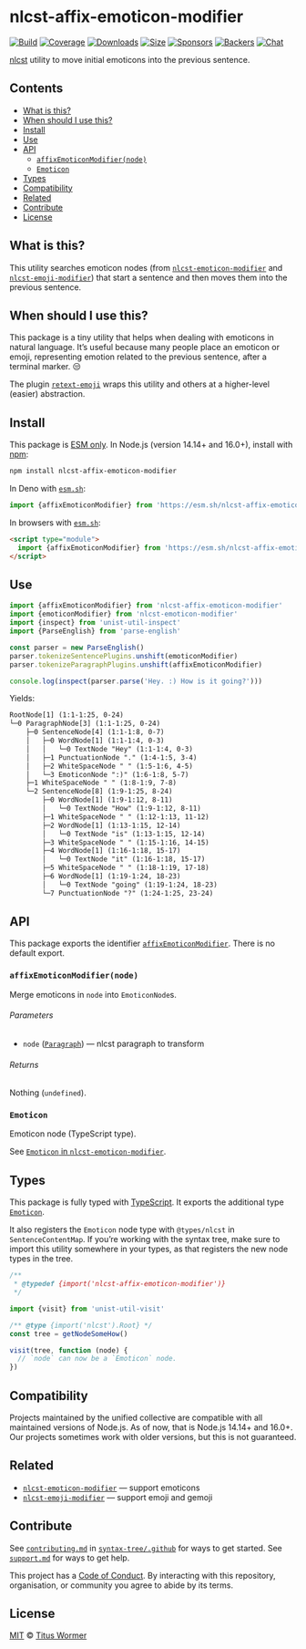 # nlcst-affix-emoticon-modifier

[![Build][build-badge]][build]
[![Coverage][coverage-badge]][coverage]
[![Downloads][downloads-badge]][downloads]
[![Size][size-badge]][size]
[![Sponsors][sponsors-badge]][collective]
[![Backers][backers-badge]][collective]
[![Chat][chat-badge]][chat]

[nlcst][] utility to move initial emoticons into the previous sentence.

## Contents

*   [What is this?](#what-is-this)
*   [When should I use this?](#when-should-i-use-this)
*   [Install](#install)
*   [Use](#use)
*   [API](#api)
    *   [`affixEmoticonModifier(node)`](#affixemoticonmodifiernode)
    *   [`Emoticon`](#emoticon)
*   [Types](#types)
*   [Compatibility](#compatibility)
*   [Related](#related)
*   [Contribute](#contribute)
*   [License](#license)

## What is this?

This utility searches emoticon nodes (from
[`nlcst-emoticon-modifier`][nlcst-emoticon-modifier] and
[`nlcst-emoji-modifier`][nlcst-emoji-modifier]) that start a sentence and then
moves them into the previous sentence.

## When should I use this?

This package is a tiny utility that helps when dealing with emoticons in natural
language.
It’s useful because many people place an emoticon or emoji, representing emotion
related to the previous sentence, after a terminal marker.
😒

The plugin [`retext-emoji`][retext-emoji] wraps this utility and others at a
higher-level (easier) abstraction.

## Install

This package is [ESM only][esm].
In Node.js (version 14.14+ and 16.0+), install with [npm][]:

```sh
npm install nlcst-affix-emoticon-modifier
```

In Deno with [`esm.sh`][esmsh]:

```js
import {affixEmoticonModifier} from 'https://esm.sh/nlcst-affix-emoticon-modifier@2'
```

In browsers with [`esm.sh`][esmsh]:

```html
<script type="module">
  import {affixEmoticonModifier} from 'https://esm.sh/nlcst-affix-emoticon-modifier@2?bundle'
</script>
```

## Use

```js
import {affixEmoticonModifier} from 'nlcst-affix-emoticon-modifier'
import {emoticonModifier} from 'nlcst-emoticon-modifier'
import {inspect} from 'unist-util-inspect'
import {ParseEnglish} from 'parse-english'

const parser = new ParseEnglish()
parser.tokenizeSentencePlugins.unshift(emoticonModifier)
parser.tokenizeParagraphPlugins.unshift(affixEmoticonModifier)

console.log(inspect(parser.parse('Hey. :) How is it going?')))
```

Yields:

```txt
RootNode[1] (1:1-1:25, 0-24)
└─0 ParagraphNode[3] (1:1-1:25, 0-24)
    ├─0 SentenceNode[4] (1:1-1:8, 0-7)
    │   ├─0 WordNode[1] (1:1-1:4, 0-3)
    │   │   └─0 TextNode "Hey" (1:1-1:4, 0-3)
    │   ├─1 PunctuationNode "." (1:4-1:5, 3-4)
    │   ├─2 WhiteSpaceNode " " (1:5-1:6, 4-5)
    │   └─3 EmoticonNode ":)" (1:6-1:8, 5-7)
    ├─1 WhiteSpaceNode " " (1:8-1:9, 7-8)
    └─2 SentenceNode[8] (1:9-1:25, 8-24)
        ├─0 WordNode[1] (1:9-1:12, 8-11)
        │   └─0 TextNode "How" (1:9-1:12, 8-11)
        ├─1 WhiteSpaceNode " " (1:12-1:13, 11-12)
        ├─2 WordNode[1] (1:13-1:15, 12-14)
        │   └─0 TextNode "is" (1:13-1:15, 12-14)
        ├─3 WhiteSpaceNode " " (1:15-1:16, 14-15)
        ├─4 WordNode[1] (1:16-1:18, 15-17)
        │   └─0 TextNode "it" (1:16-1:18, 15-17)
        ├─5 WhiteSpaceNode " " (1:18-1:19, 17-18)
        ├─6 WordNode[1] (1:19-1:24, 18-23)
        │   └─0 TextNode "going" (1:19-1:24, 18-23)
        └─7 PunctuationNode "?" (1:24-1:25, 23-24)
```

## API

This package exports the identifier
[`affixEmoticonModifier`][affixemoticonmodifier].
There is no default export.

### `affixEmoticonModifier(node)`

Merge emoticons in `node` into `EmoticonNode`s.

###### Parameters

*   `node` ([`Paragraph`][paragraph])
    — nlcst paragraph to transform

###### Returns

Nothing (`undefined`).

### `Emoticon`

Emoticon node (TypeScript type).

See [`Emoticon` in `nlcst-emoticon-modifier`][emoticon-mofifier-emoticon].

## Types

This package is fully typed with [TypeScript][].
It exports the additional type [`Emoticon`][emoticon].

It also registers the `Emoticon` node type with `@types/nlcst` in
`SentenceContentMap`.
If you’re working with the syntax tree, make sure to import this utility
somewhere in your types, as that registers the new node types in the tree.

<!-- To do: remove. -->

```js
/**
 * @typedef {import('nlcst-affix-emoticon-modifier')}
 */

import {visit} from 'unist-util-visit'

/** @type {import('nlcst').Root} */
const tree = getNodeSomeHow()

visit(tree, function (node) {
  // `node` can now be a `Emoticon` node.
})
```

## Compatibility

Projects maintained by the unified collective are compatible with all maintained
versions of Node.js.
As of now, that is Node.js 14.14+ and 16.0+.
Our projects sometimes work with older versions, but this is not guaranteed.

## Related

*   [`nlcst-emoticon-modifier`](https://github.com/syntax-tree/nlcst-emoticon-modifier)
    — support emoticons
*   [`nlcst-emoji-modifier`](https://github.com/syntax-tree/nlcst-emoji-modifier)
    — support emoji and gemoji

## Contribute

See [`contributing.md`][contributing] in [`syntax-tree/.github`][health] for
ways to get started.
See [`support.md`][support] for ways to get help.

This project has a [Code of Conduct][coc].
By interacting with this repository, organisation, or community you agree to
abide by its terms.

## License

[MIT][license] © [Titus Wormer][author]

<!-- Definitions -->

[build-badge]: https://github.com/syntax-tree/nlcst-affix-emoticon-modifier/workflows/main/badge.svg

[build]: https://github.com/syntax-tree/nlcst-affix-emoticon-modifier/actions

[coverage-badge]: https://img.shields.io/codecov/c/github/syntax-tree/nlcst-affix-emoticon-modifier.svg

[coverage]: https://codecov.io/github/syntax-tree/nlcst-affix-emoticon-modifier

[downloads-badge]: https://img.shields.io/npm/dm/nlcst-affix-emoticon-modifier.svg

[downloads]: https://www.npmjs.com/package/nlcst-affix-emoticon-modifier

[size-badge]: https://img.shields.io/bundlephobia/minzip/nlcst-affix-emoticon-modifier.svg

[size]: https://bundlephobia.com/result?p=nlcst-affix-emoticon-modifier

[sponsors-badge]: https://opencollective.com/unified/sponsors/badge.svg

[backers-badge]: https://opencollective.com/unified/backers/badge.svg

[collective]: https://opencollective.com/unified

[chat-badge]: https://img.shields.io/badge/chat-discussions-success.svg

[chat]: https://github.com/syntax-tree/unist/discussions

[npm]: https://docs.npmjs.com/cli/install

[esm]: https://gist.github.com/sindresorhus/a39789f98801d908bbc7ff3ecc99d99c

[esmsh]: https://esm.sh

[typescript]: https://www.typescriptlang.org

[license]: license

[author]: https://wooorm.com

[health]: https://github.com/syntax-tree/.github

[contributing]: https://github.com/syntax-tree/.github/blob/main/contributing.md

[support]: https://github.com/syntax-tree/.github/blob/main/support.md

[coc]: https://github.com/syntax-tree/.github/blob/main/code-of-conduct.md

[retext-emoji]: https://github.com/retextjs/retext-emoji

[nlcst]: https://github.com/syntax-tree/nlcst

[paragraph]: https://github.com/syntax-tree/nlcst#paragraph

[nlcst-emoticon-modifier]: https://github.com/syntax-tree/nlcst-emoticon-modifier

[nlcst-emoji-modifier]: https://github.com/syntax-tree/nlcst-emoji-modifier

[emoticon-mofifier-emoticon]: https://github.com/syntax-tree/nlcst-emoticon-modifier#emoticon

[affixemoticonmodifier]: #affixemoticonmodifiernode

[emoticon]: #emoticon
